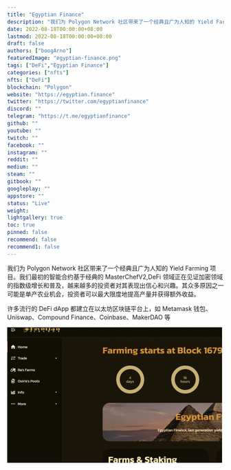 ```yaml
---
title: "Egyptian Finance"
description: "我们为 Polygon Network 社区带来了一个经典且广为人知的 Yield Farming 项目。我们最初的智能合约基于经典的 MasterChef"
date: 2022-08-18T00:00:00+08:00
lastmod: 2022-08-18T00:00:00+08:00
draft: false
authors: ["boogArno"]
featuredImage: "egyptian-finance.png"
tags: ["DeFi","Egyptian Finance"]
categories: ["nfts"]
nfts: ["DeFi"]
blockchain: "Polygon"
website: "https://egyptian.finance"
twitter: "https://twitter.com/egyptianfinance"
discord: ""
telegram: "https://t.me/egyptianfinance"
github: ""
youtube: ""
twitch: ""
facebook: ""
instagram: ""
reddit: ""
medium: ""
steam: ""
gitbook: ""
googleplay: ""
appstore: ""
status: "Live"
weight: 
lightgallery: true
toc: true
pinned: false
recommend: false
recommend1: false
---
```

我们为 Polygon Network 社区带来了一个经典且广为人知的 Yield Farming 项目。我们最初的智能合约基于经典的 MasterChefV2,DeFi 领域正在见证加密领域的指数级增长和普及，越来越多的投资者对其表现出信心和兴趣。其众多原因之一可能是单产农业机会，投资者可以最大限度地提高产量并获得额外收益。

许多流行的 DeFi dApp 都建立在以太坊区块链平台上，如 Metamask 钱包、Uniswap、Compound Finance、Coinbase、MakerDAO 等

![egyptianfinance-dapp-defi-matic-image1-500x315_401898988fc6a47b1d29aa183468f250](egyptianfinance-dapp-defi-matic-image1-500x315_401898988fc6a47b1d29aa183468f250.png)